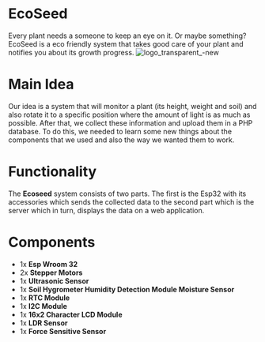 # EcoSeed
Every plant needs a someone to keep an eye on it. Or maybe something? EcoSeed is a eco friendly system that takes good care of your plant and notifies you about its growth progress.
![logo_transparent_-new](https://user-images.githubusercontent.com/71717457/172476330-bfc0bdda-c260-44be-b504-b49fb28c746b.png)
# Main Idea
Our idea is a system that will monitor a plant (its height, weight and soil) and also rotate it to a specific position where the amount of light is as much as possible. After that, we collect these information and upload them in a PHP database. To do this, we needed to learn some new things about the components that we used and also the way we wanted them to work.
# Functionality
The **Ecoseed** system consists of two parts. The first is the Esp32 with its accessories which sends the collected data to the second part which is the server which in turn, displays the data on a web application.
# Components
<ul>
    <li>1x <b>Esp Wroom 32</b></li>
    <li>2x <b>Stepper Motors</b></li>
    <li>1x <b>Ultrasonic Sensor</b></li>
    <li>1x <b>Soil Hygrometer Humidity Detection Module Moisture Sensor</b></li>
    <li>1x <b>RTC Module</b></li>
    <li>1x <b>I2C Module</b></li>
    <li>1x <b>16x2 Character LCD Module</b></li>
    <li>1x <b>LDR Sensor</b></li>
    <li>1x <b>Force Sensitive Sensor</b></li>
</ul>
